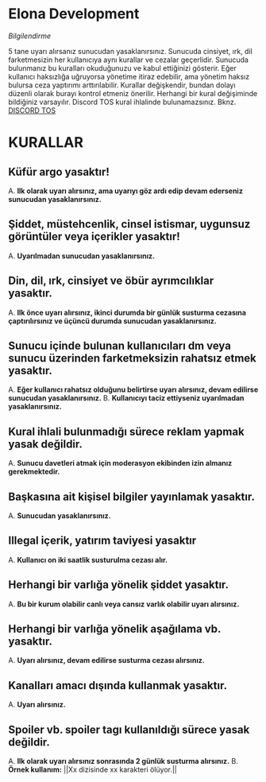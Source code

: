 # Elona Development 

 *Bilgilendirme*
 
 5 tane uyarı alırsanız sunucudan yasaklanırsınız.
 Sunucuda cinsiyet, ırk, dil farketmesizin her kullanıcıya aynı kurallar ve cezalar geçerlidir.
 Sunucuda bulunmanız bu kuralları okuduğunuzu ve kabul ettiğinizi gösterir.
 Eğer kullanıcı haksızlığa uğruyorsa yönetime itiraz edebilir, ama yönetim haksız bulursa ceza yaptırımı arttırılabilir.
 Kurallar değişkendir, bundan dolayı düzenli olarak burayı kontrol etmeniz önerilir.
 Herhangi bir kural değişiminde bildiğiniz varsayılır.
 Discord TOS kural ihlalinde bulunamazsınız. Bknz. [DISCORD TOS](https://discord.com/terms)

# KURALLAR

## Küfür argo yasaktır!
A. **Ilk olarak uyarı alırsınız, ama uyarıyı göz ardı edip devam ederseniz sunucudan yasaklanırsınız.**

## Şiddet, müstehcenlik, cinsel istismar, uygunsuz görüntüler veya içerikler yasaktır!
A. **Uyarılmadan sunucudan yasaklanırsınız.**

## Din, dil, ırk, cinsiyet ve öbür ayrımcılıklar yasaktır.
A. **Ilk önce uyarı alırsınız, ikinci durumda bir günlük susturma cezasına çaptırılırsınız ve üçüncü durumda sunucudan yasaklanırsınız.**

## Sunucu içinde bulunan kullanıcıları dm veya sunucu üzerinden farketmeksizin rahatsız etmek yasaktır.
A. **Eğer kullanıcı rahatsız olduğunu belirtirse uyarı alırsınız, devam edilirse sunucudan yasaklanırsınız.**
B. **Kullanıcıyı taciz ettiyseniz uyarılmadan yasaklanırsınız.**

## Kural ihlali bulunmadığı sürece reklam yapmak yasak değildir.
A. **Sunucu davetleri atmak için moderasyon ekibinden izin almanız gerekmektedir.**

## Başkasına ait kişisel bilgiler yayınlamak yasaktır.
A. **Sunucudan yasaklanırsınız.**

## Illegal içerik, yatırım taviyesi yasaktır
A. **Kullanıcı on iki saatlik susturulma cezası alır.**

## Herhangi bir varlığa yönelik şiddet yasaktır.
A. **Bu bir kurum olabilir canlı veya cansız varlık olabilir uyarı alırsınız.**

## Herhangi bir varlığa yönelik aşağılama vb. yasaktır.
A. **Uyarı alırsınız, devam edilirse susturma cezası alırsınız.**

## Kanalları amacı dışında kullanmak yasaktır.
A. **Uyarı alırsınız.**

## Spoiler vb. spoiler tagı kullanıldığı sürece yasak değildir.
A. **Ilk olarak uyarı alırsınız sonrasında 2 günlük susturma alırsınız.**
B. **Örnek kullanım:** ||Xx dizisinde xx karakteri ölüyor.||
